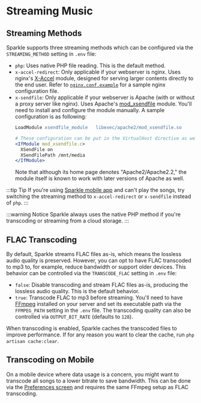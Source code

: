 # Streaming Music

## Streaming Methods

Sparkle supports three streaming methods which can be configured via the `STREAMING_METHOD` setting in `.env` file:

* `php`: Uses native PHP file reading. This is the default method.
* `x-accel-redirect`: Only applicable if your webserver is nginx. Uses nginx's [X-Accel](https://www.nginx.com/resources/wiki/start/topics/examples/x-accel/) module, designed for serving larger contents directly to the end user. Refer to [`nginx.conf.example`](https://github.com/discussionforall/sparkle-player-laravel-vue) for a sample nginx configuration file.
* `x-sendfile`: Only applicable if your webserver is Apache (with or without a proxy server like nginx). Uses Apache's [mod_xsendfile](https://tn123.org/mod_xsendfile/) module. You'll need to install and configure the module manually. A sample configuration is as following:
    ```apache
    LoadModule xsendfile_module   libexec/apache2/mod_xsendfile.so

    # These configuration can be put in the VirtualHost directive as well
    <IfModule mod_xsendfile.c>
      XSendFile on
      XSendFilePath /mnt/media
    </IfModule>
    ```
  Note that although its home page denotes "Apache2/Apache2.2," the module itself is known to work with later versions of Apache as well.

:::tip Tip
If you're using [Sparkle mobile app](https://sparkle.dev/#mobile) and can't play the songs, try switching the streaming method to `x-accel-redirect` or `x-sendfile` instead of `php`.
:::

:::warning Notice
Sparkle always uses the native PHP method if you're transcoding or streaming from a cloud storage.
:::

## FLAC Transcoding

By default, Sparkle streams FLAC files as-is, which means the lossless audio quality is preserved.
However, you can opt to have FLAC transcoded to mp3 to, for example, reduce bandwidth or support older devices. This behavior can be controlled via the `TRANSCODE_FLAC` setting in `.env` file:

* `false`: Disable transcoding and stream FLAC files as-is, producing the lossless audio quality. This is the default behavior.
* `true`: Transcode FLAC to mp3 before streaming. You'll need to have [FFmpeg](https://ffmpeg.org/) installed on your server and set its executable path via the `FFMPEG_PATH` setting in the `.env` file. The transcoding quality can also be controlled via `OUTPUT_BIT_RATE` (defaults to `128`).

When transcoding is enabled, Sparkle caches the transcoded files to improve performance. If for any reason you want to clear the cache, run `php artisan cache:clear`.

## Transcoding on Mobile

On a mobile device where data usage is a concern, you might want to transcode all songs to a lower bitrate to save bandwidth.
This can be done via the [Preferences screen](./profile-preferences#preferences) and requires the same FFmpeg setup as FLAC transcoding.
